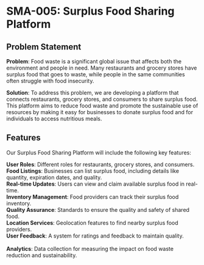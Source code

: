 # SMA-005: Surplus Food Sharing Platform

## Problem Statement

**Problem**: Food waste is a significant global issue that affects both the environment and people in need. Many restaurants and grocery stores have surplus food that goes to waste, while people in the same communities often struggle with food insecurity.

**Solution**: To address this problem, we are developing a platform that connects restaurants, grocery stores, and consumers to share surplus food. This platform aims to reduce food waste and promote the sustainable use of resources by making it easy for businesses to donate surplus food and for individuals to access nutritious meals.

## Features
Our Surplus Food Sharing Platform will include the following key features:

**User Roles**: Different roles for restaurants, grocery stores, and consumers.<br>
**Food Listings**: Businesses can list surplus food, including details like quantity, expiration dates, and quality.<br>
**Real-time Updates**: Users can view and claim available surplus food in real-time.<br>
**Inventory Management**: Food providers can track their surplus food inventory.<br>
**Quality Assurance**: Standards to ensure the quality and safety of shared food.<br>
**Location Services**: Geolocation features to find nearby surplus food providers.<br>
**User Feedback**: A system for ratings and feedback to maintain quality.<br><br>
**Analytics**: Data collection for measuring the impact on food waste reduction and sustainability.<br>